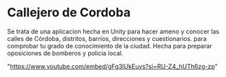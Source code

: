# Callejero de Cordoba
Se trata de una aplicacion hecha en Unity para hacer ameno y conocer las calles de Córdoba, distritos, barrios, direcciones y cuestionarios. para comprobar tu grado de conocimiento de la ciudad. Hecha para preparar oposiciones de bomberos y policia local.

 "https://www.youtube.com/embed/gFg3lUkEuvs?si=RU-Z4_hUTh6zg-zp" 

